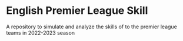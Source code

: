 # English Premier League Skill
A repository to simulate and analyze the skills of to the premier league teams in 2022-2023 season
